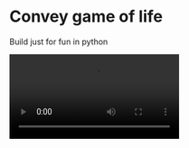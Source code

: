 # Convey game of life

Build just for fun in python

![alt](https://github.com/armenddsh/game-of-life/raw/2b9a5e7db942eebf61d1baf9581cd7bf9b1b04cb/resources/Screencast%20from%202025-02-26%2019-20-12.webm)